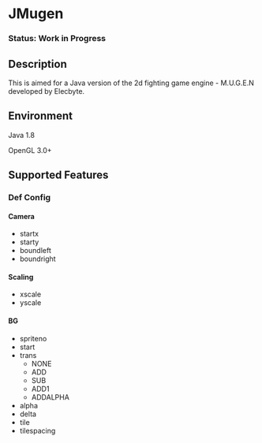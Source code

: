 # JMugen

### Status: Work in Progress

## Description

This is aimed for a Java version of the 2d fighting game engine - M.U.G.E.N developed by Elecbyte.

## Environment

Java 1.8

OpenGL 3.0+

## Supported Features

### Def Config

#### Camera

* startx
* starty
* boundleft
* boundright

#### Scaling

* xscale
* yscale

#### BG

* spriteno
* start
* trans
    * NONE
    * ADD
    * SUB
    * ADD1
    * ADDALPHA
* alpha
* delta
* tile
* tilespacing
